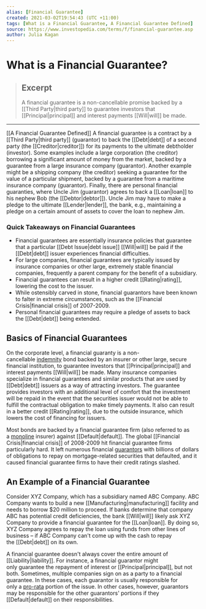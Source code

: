 ```yaml
---
alias: [Financial Guarantee]
created: 2021-03-02T19:54:43 (UTC +11:00)
tags: [What is a Financial Guarantee, A Financial Guarantee Defined]
source: https://www.investopedia.com/terms/f/financial-guarantee.asp
author: Julia Kagan
---
```


# What is a Financial Guarantee?

> ## Excerpt
> A financial guarantee is a non-cancellable promise backed by a [[Third Party|third party]] to guarantee investors that [[Principal|principal]] and interest payments [[Will|will]] be made.

---

[[A Financial Guarantee Defined]]
A financial guarantee is a contract by a [[Third Party|third party]] (guarantor) to back the [[Debt|debt]] of a second party (the [[Creditor|creditor]]) for its payments to the ultimate debtholder (investor). Some examples include a large corporation (the creditor) borrowing a significant amount of money from the market, backed by a guarantee from a large insurance company (guarantor). Another example might be a shipping company (the creditor) seeking a guarantee for the value of a particular shipment, backed by a guarantee from a maritime insurance company (guarantor). Finally, there are personal financial guaranties, where Uncle Jim (guarantor) agrees to back a [[Loan|loan]] to his nephew Bob (the [[Debtor|debtor]]). Uncle Jim may have to make a pledge to the ultimate [[Lender|lender]], the bank, e.g., maintaining a pledge on a certain amount of assets to cover the loan to nephew Jim.

### Quick Takeaways on Financial Guarantees

-   Financial guarantees are essentially insurance policies that guarantee that a particular [[Debt Issue|debt issue]] [[Will|will]] be paid if the [[Debt|debt]] issuer experiences financial difficulties.
-   For large companies, financial guarantees are typically issued by insurance companies or other large, extremely stable financial companies, frequently a parent company for the benefit of a subsidiary.
-   Financial guarantees can result in a higher credit [[Rating|rating]], lowering the cost to the issuer.
-   While ostensibly carved in stone, financial guarantors have been known to falter in extreme circumstances, such as the [[Financial Crisis|financial crisis]] of 2007-2009.
-   Personal financial guarantees may require a pledge of assets to back the [[Debt|debt]] being extended.

## Basics of Financial Guarantees

On the corporate level, a financial guaranty is a non-cancellable [indemnity](https://www.investopedia.com/terms/i/indemnity.asp) bond backed by an insurer or other large, secure financial institution, to guarantee investors that [[Principal|principal]] and interest payments [[Will|will]] be made. Many insurance companies specialize in financial guarantees and similar products that are used by [[Debt|debt]] issuers as a way of attracting investors. The guarantee provides investors with an additional level of comfort that the investment will be repaid in the event that the securities issuer would not be able to fulfill the contractual obligation to make timely payments. It also can result in a better credit [[Rating|rating]], due to the outside insurance, which lowers the cost of financing for issuers.

Most bonds are backed by a financial guarantee firm (also referred to as a [monoline](https://www.investopedia.com/terms/m/monoline.asp) insurer) against [[Default|default]]. The global [[Financial Crisis|financial crisis]] of 2008-2009 hit financial guarantee firms particularly hard. It left numerous financial [guarantors](https://www.investopedia.com/terms/g/guarantor.asp) with billions of dollars of obligations to repay on mortgage-related securities that defaulted, and it caused financial guarantee firms to have their credit ratings slashed.

## An Example of a Financial Guarantee

Consider XYZ Company, which has a subsidiary named ABC Company. ABC Company wants to build a new [[Manufacturing|manufacturing]] facility and needs to borrow $20 million to proceed. If banks determine that company ABC has potential credit deficiencies, the bank [[Will|will]] likely ask XYZ Company to provide a financial guarantee for the [[Loan|loan]]. By doing so, XYZ Company agrees to repay the loan using funds from other lines of business – if ABC Company can't come up with the cash to repay the [[Debt|debt]] on its own.

A financial guarantee doesn't always cover the entire amount of [[Liability|liability]]. For instance, a financial guarantor might only guarantee the repayment of interest or [[Principal|principal]], but not both. Sometimes, multiple companies sign on as a party to a financial guarantee. In these cases, each guarantor is usually responsible for only a [pro-rata](https://www.investopedia.com/terms/p/pro-rata.asp) portion of the issue. In other cases, however, guarantors may be responsible for the other guarantors' portions if they [[Default|default]] on their responsibilities.
